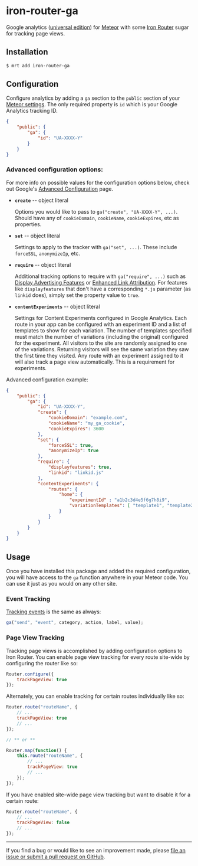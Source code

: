 # iron-router-ga

Google analytics ([universal edition](https://support.google.com/analytics/answer/2790010?hl=en)) for [Meteor](https://www.meteor.com/) with some [Iron Router](https://github.com/EventedMind/iron-router) sugar for tracking page views.

## Installation

```sh
$ mrt add iron-router-ga
```

## Configuration

Configure analytics by adding a `ga` section to the `public` section of your [Meteor settings](http://docs.meteor.com/#meteor_settings). The only required property is `id` which is your Google Analytics tracking ID.

```json
{
    "public": {
        "ga": {
            "id": "UA-XXXX-Y"
        }
    }
}
```

### Advanced configuration options:

For more info on possible values for the configuration options below, check out Google's
[Advanced Configuration](https://developers.google.com/analytics/devguides/collection/analyticsjs/advanced)
page.

* **`create`** -- object literal

    Options you would like to pass to `ga("create", "UA-XXXX-Y", ...)`. Should have
    any of `cookieDomain`, `cookieName`, `cookieExpires`, etc as properties.

* **`set`** -- object literal

    Settings to apply to the tracker with `ga("set", ...)`. These include `forceSSL`, `anonymizeIp`, etc.

* **`require`** -- object literal

    Additional tracking options to require with `ga("require", ...)` such as
    [Display Advertising Features](https://developers.google.com/analytics/devguides/collection/analyticsjs/display-features) or
    [Enhanced Link Attribution](https://support.google.com/analytics/answer/2558867).
    For features like `displayfeatures` that don't have a corresponding `*.js` parameter (as
    `linkid` does), simply set the property value to `true`.

* **`contentExperiments`** -- object literal

    Settings for Content Experiments configured in Google Analytics. Each route in your app can be configured with an experiment ID and a list of templates to show for each variation. The number of templates specified must match the number of variations (including the original) configured for the experiment. All visitors to the site are randomly assigned to one of the variations. Returning visitors will see the same variation they saw the first time they visited. Any route with an experiment assigned to it will also track a page view automatically. This is a requirement for experiments.

Advanced configuration example:

```json
{
    "public": {
        "ga": {
            "id": "UA-XXXX-Y",
            "create": {
                "cookieDomain": "example.com",
                "cookieName": "my_ga_cookie",
                "cookieExpires": 3600
            },
            "set": {
                "forceSSL": true,
                "anonymizeIp": true
            },
            "require": {
                "displayfeatures": true,
                "linkid": "linkid.js"
            },
            "contentExperiments": {
                "routes": {
                    "home": {
                        "experimentId" : "a1b2c3d4e5f6g7h8i9",
                        "variationTemplates": [ "template1", "template2" ]
                    }
                }
            }
        }
    }
}
```


## Usage

Once you have installed this package and added the required configuration, you will have access to the `ga` function anywhere in your Meteor code. You can use it just as you would on any other site.

### Event Tracking

[Tracking events](https://developers.google.com/analytics/devguides/collection/analyticsjs/events) is the same as always:

```javascript
ga("send", "event", category, action, label, value);
```

### Page View Tracking

Tracking page views is accomplished by adding configuration options to Iron Router. You can enable page view tracking for every route site-wide by configuring the router like so:

```javascript
Router.configure({
    trackPageView: true
});
```

Alternately, you can enable tracking for certain routes individually like so:

```javascript
Router.route("routeName", {
    // ...
    trackPageView: true
    // ...
});

// ** or **

Router.map(function() {
    this.route("routeName", {
        // ...
        trackPageView: true
        // ...
    });
});
```

If you have enabled site-wide page view tracking but want to disable it for a certain route:

```javascript
Router.route("routeName", {
    // ...
    trackPageView: false
    // ...
});
```

--------------------------------------------------------

If you find a bug or would like to see an improvement made, please [file an issue or submit a pull request on GitHub](https://github.com/reywood/meteor-iron-router-ga/issues).
